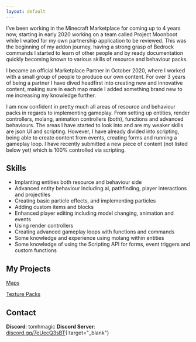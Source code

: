 ```yaml
---
layout: default
---
```

I’ve been working in the Minecraft Marketplace for coming up to 4 years now, starting in early 2020 working on a team called Project Moonboot while I waited for my own partnership application to be reviewed. This was the beginning of my addon journey, having a strong grasp of Bedrock commands I started to learn of other people and by ready documentation quickly becoming known to various skills of resource and behaviour packs.

I became an official Marketplace Partner in October 2020, where I worked with a small group of people to produce our own content. For over 3 years of being a partner I have dived headfirst into creating new and innovative content, making sure in each map made I added something brand new to me increasing my knowledge further.

I am now confident in pretty much all areas of resource and behaviour packs in regards to implementing gameplay. From setting up entities, render controllers, molang, animation controllers (both), functions and advanced behaviours. The areas I have started to look into and are my weaker skills are json UI and scripting. However, I have already divided into scripting, being able to create content from events, creating forms and running a gameplay loop. I have recently submitted a new piece of content (not listed below yet) which is 100% controlled via scripting. 

## Skills

-	Implanting entities both resource and behaviour side
-	Advanced entity behaviour including ai, pathfinding, player interactions and projectiles
-	Creating basic particle effects, and implementing particles
-	Adding custom items and blocks
-	Enhanced player editing including model changing, animation and events
-	Using render controllers
-	Creating advanced gameplay loops with functions and commands
-	Some knowledge and experience using molang within entities
-	Some knowledge of using the Scripting API for forms, event triggers and custom functions


## My Projects


[Maps](./projects_maps.html)

[Texture Packs](./projects_texturepacks.html)


## Contact

**Discord**: tomhmagic
**Discord Server**: [discord.gg/7eUecQ3sBT](https://discord.gg/7eUecQ3sBT){:target="_blank"}